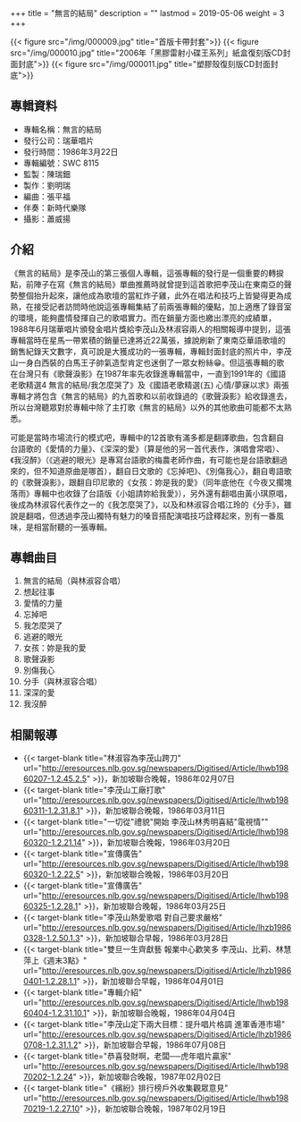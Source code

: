 +++
title = "無言的結局"
description = ""
lastmod = 2019-05-06
weight = 3
+++

{{< figure src="/img/000009.jpg"  title="首版卡帶封套">}}
{{< figure src="/img/000010.jpg" title="2006年「黑膠雷射小碟王系列」紙盒復刻版CD封面封底">}}
{{< figure src="/img/000011.jpg" title="塑膠殼復刻版CD封面封底">}}

## 專輯資料

* 專輯名稱：無言的結局
* 發行公司：瑞華唱片
* 發行時間：1986年3月22日
* 專輯編號：SWC 8115
* 監製：陳瑞鈿
* 製作：劉明瑞
* 編曲：張平福
* 伴奏：新時代樂隊
* 攝影：蕭威揚

## 介紹

《無言的結局》是李茂山的第三張個人專輯，這張專輯的發行是一個重要的轉捩點，前陣子在寫《無言的結局》單曲推薦時就曾提到這首歌把李茂山在東南亞的聲勢整個抬升起來，讓他成為歌壇的當紅炸子雞，此外在唱法和技巧上皆變得更為成熟，在接受記者訪問時他說這張專輯集結了前兩張專輯的優點，加上適應了錄音室的環境，能夠盡情發揮自己的歌唱實力。而在銷量方面也繳出漂亮的成績單，1988年6月瑞華唱片頒發金唱片獎給李茂山及林淑容兩人的相關報導中提到，這張專輯當時在星馬一帶累積的銷量已達將近22萬張，據說刷新了東南亞華語歌壇的銷售紀錄天文數字，真可說是大獲成功的一張專輯，專輯封面封底的照片中，李茂山一身白西裝的白馬王子帥氣造型肯定也迷倒了一眾女粉絲😁。但這張專輯的歌在台灣只有《歌聲淚影》在1987年率先收錄進專輯當中，一直到1991年的《國語老歌精選4 無言的結局/我怎麼哭了》及《國語老歌精選(五) 心情/夢寐以求》兩張專輯才將包含《無言的結局》的九首歌和以前收錄過的《歌聲淚影》給收錄進去，所以台灣聽眾對於專輯中除了主打歌《無言的結局》以外的其他歌曲可能都不太熟悉。

可能是當時市場流行的模式吧，專輯中的12首歌有滿多都是翻譯歌曲，包含翻自台語歌的《愛情的力量》、《深深的愛》（算是他的另一首代表作，演唱會常唱）、《我沒醉》（《逃避的眼光》是專寫台語歌的梅農老師作曲，有可能也是台語歌翻過來的，但不知道原曲是哪首），翻自日文歌的《忘掉吧》、《別傷我心》，翻自粵語歌的《歌聲淚影》，跟翻自印尼歌的《女孩：妳是我的愛》（同年底他在《今夜又擱塊落雨》專輯中也收錄了台語版《小姐請妳給我愛》），另外還有翻唱由黃小琪原唱，後成為林淑容代表作之一的《我怎麼哭了》，以及和林淑容合唱江玲的《分手》，雖說是翻唱，但透過李茂山獨特有魅力的嗓音搭配演唱技巧詮釋起來，別有一番風味，是相當耐聽的一張專輯。


## 專輯曲目

1. 無言的結局（與林淑容合唱）
2. 想起往事
3. 愛情的力量
4. 忘掉吧
5. 我怎麼哭了
6. 逃避的眼光
7. 女孩：妳是我的愛
8. 歌聲淚影
9. 別傷我心
10. 分手（與林淑容合唱）
11. 深深的愛
12. 我沒醉

## 相關報導
* {{< target-blank title="林淑容為李茂山跨刀" url="http://eresources.nlb.gov.sg/newspapers/Digitised/Article/lhwb19860207-1.2.45.2.5" >}}，新加坡聯合晚報，1986年02月07日
* {{< target-blank title="李茂山工廠打歌" url="http://eresources.nlb.gov.sg/newspapers/Digitised/Article/lhwb19860311-1.2.31.8.1" >}}，新加坡聯合晚報，1986年03月11日
* {{< target-blank title="一切從\"禮貌\"開始 李茂山林秀明喜結\"電視情\"" url="http://eresources.nlb.gov.sg/newspapers/Digitised/Article/lhwb19860320-1.2.21.14" >}}，新加坡聯合晚報，1986年03月20日
* {{< target-blank title="宣傳廣告" url="http://eresources.nlb.gov.sg/newspapers/Digitised/Article/lhwb19860320-1.2.22.5" >}}，新加坡聯合晚報，1986年03月20日
* {{< target-blank title="宣傳廣告" url="http://eresources.nlb.gov.sg/newspapers/Digitised/Article/lhwb19860325-1.2.28.1" >}}，新加坡聯合晚報，1986年03月25日
* {{< target-blank title="李茂山熱愛歌唱 對自己要求嚴格" url="http://eresources.nlb.gov.sg/newspapers/Digitised/Article/lhzb19860328-1.2.50.1.3" >}}，新加坡聯合早報，1986年03月28日
* {{< target-blank title="雙旦一生齊獻藝 報業中心歡笑多 李茂山、比莉、林慧萍上《週末3點》" url="http://eresources.nlb.gov.sg/newspapers/Digitised/Article/lhzb19860401-1.2.28.1.1" >}}，新加坡聯合早報，1986年04月01日
* {{< target-blank title="專輯介紹" url="http://eresources.nlb.gov.sg/newspapers/Digitised/Article/lhwb19860404-1.2.31.10.1" >}}，新加坡聯合晚報，1986年04月04日
* {{< target-blank title="李茂山定下兩大目標：提升唱片格調 進軍香港市場" url="http://eresources.nlb.gov.sg/newspapers/Digitised/Article/lhzb19860708-1.2.31.1.2" >}}，新加坡聯合早報，1986年07月08日
* {{< target-blank title="恭喜發財啊，老闆──虎年唱片贏家" url="http://eresources.nlb.gov.sg/newspapers/Digitised/Article/lhwb19870202-1.2.24" >}}，新加坡聯合晚報，1987年02月02日
* {{< target-blank title="《繽紛》排行榜戶外收集觀眾意見" url="http://eresources.nlb.gov.sg/newspapers/Digitised/Article/lhwb19870219-1.2.27.10" >}}，新加坡聯合晚報，1987年02月19日
